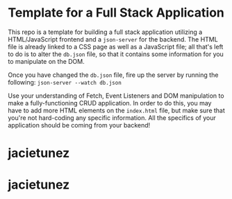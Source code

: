 # Template for a Full Stack Application

This repo is a template for building a full stack application utilizing a HTML/JavaScript frontend and a `json-server` for the backend. The HTML file is already linked to a CSS page as well as a JavaScript file; all that's left to do is to alter the `db.json` file, so that it contains some information for you to manipulate on the DOM.

Once you have changed the `db.json` file, fire up the server by running the following:
`json-server --watch db.json`

Use your understanding of Fetch, Event Listeners and DOM manipulation to make a fully-functioning CRUD application. In order to do this, you may have to add more HTML elements on the `index.html` file, but make sure that you're not hard-coding any specific information. All the specifics of your application should be coming from your backend! 
# jacietunez
# jacietunez
